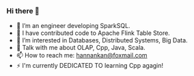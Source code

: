 ### Hi there 👋

- 🌱 I’m an engineer developing SparkSQL.
- 👯 I have contributed code to Apache Flink Table Store.
- 🤔 I’m interested in Databases, Distributed Systems, Big Data.
- 💬 Talk with me about OLAP, Cpp, Java, Scala.
- 📫 How to reach me: hannankan@foxmail.com
- ⚡ I'm currently DEDICATED TO learning Cpp agagin!
